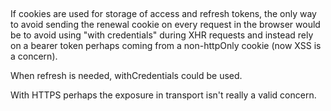 ##
If cookies are used for storage of access and refresh tokens, the only way to avoid sending the renewal cookie on every request in the browser would be to avoid using "with credentials" during XHR requests and instead rely on a bearer token perhaps coming from a non-httpOnly cookie (now XSS is a concern).

When refresh is needed, withCredentials could be used.

With HTTPS perhaps the exposure in transport isn't really a valid concern.